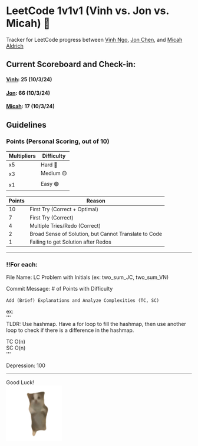# LeetCode 1v1v1 (Vinh vs. Jon vs. Micah) 🤺
Tracker for LeetCode progress between [Vinh Ngo](https://github.com/vinhngo380), [Jon Chen](https://github.com/thisisjonchen), and [Micah Aldrich](https://github.com/Micah779)

## Current Scoreboard and Check-in:
#### [Vinh](): 25 (10/3/24)                                  </br>
#### [Jon](https://leetcode.com/u/ZeBosse/): 66 (10/3/24)    </br>
#### [Micah](): 17 (10/3/24)

## Guidelines
### Points (Personal Scoring, out of 10)
| Multipliers | Difficulty |
| -------- | ------- |
| x5 | Hard 🔴 |
| x3 | Medium 🟡 |
| x1 | Easy 🟢 |

| Points | Reason |
| -------- | ------- |
| 10 | First Try (Correct + Optimal) |
| 7 | First Try (Correct) |
| 4 | Multiple Tries/Redo (Correct) |
| 2 | Broad Sense of Solution, but Cannot Translate to Code |
| 1 | Failing to get Solution after Redos |

<hr/>

### ‼️For each:

File Name: LC Problem with Initials (ex: two_sum_JC, two_sum_VN) <br/>

Commit Message: # of Points with Difficulty <br/>
 
`Add (Brief) Explanations and Analyze Complexities (TC, SC)`

ex: \
 '''\
 TLDR: Use hashmap. Have a for loop to fill the hashmap, then use another loop to check if there is a difference in the hashmap.

 TC O(n)\
 SC O(n)\
 '''
 

Depression: 100 <br/>
 
<hr/>

Good Luck!\
<img src="/misc/cat.gif" width="30%" height="30%"/>

